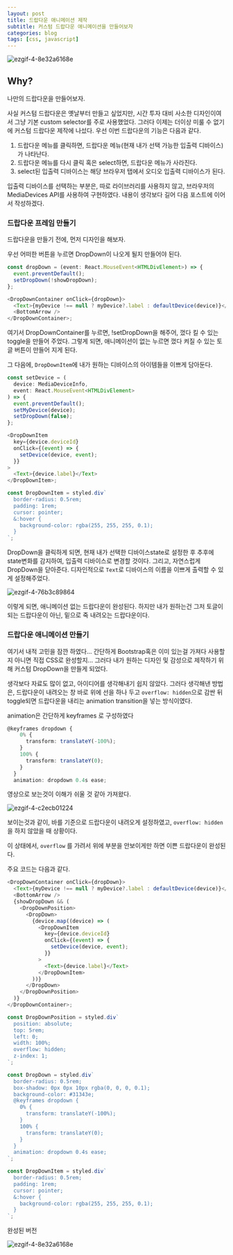 ```yaml
---
layout: post
title: 드랍다운 애니메이션 제작
subtitle: 커스텀 드랍다운 애니메이션을 만들어보자
categories: blog
tags: [css, javascript]
---
```


![ezgif-4-8e32a6168e](https://user-images.githubusercontent.com/66371206/188813661-d31a95d8-8a3d-4916-a82e-8a924d5010f2.gif)

## Why?

나만의 드랍다운을 만들어보자.

사실 커스텀 드랍다운은 옛날부터 만들고 싶었지만, 시간 투자 대비 사소한 디자인이여서 그냥 기본 custom selector를 주로 사용했었다.
그러다 이제는 더이상 미룰 수 없기에 커스텀 드랍다운 제작에 나섰다.
우선 이번 드랍다운의 기능은 다음과 같다.

1. 드랍다운 메뉴를 클릭하면, 드랍다운 메뉴(현재 내가 선택 가능한 입출력 디바이스)가 나타난다.
2. 드랍다운 메뉴를 다시 클릭 혹은 select하면, 드랍다운 메뉴가 사라진다.
3. select된 입출력 디바이스는 해당 브라우저 탭에서 오디오 입출력 디바이스가 된다.

입출력 디바이스를 선택하는 부분은, 따로 라이브러리를 사용하지 않고, 브라우저의 MediaDevices API를 사용하여 구현하였다.
내용이 생각보다 길어 다음 포스트에 이어서 작성하겠다.

### 드랍다운 프레임 만들기

드랍다운을 만들기 전에, 먼저 디자인을 해보자.

우선 어떠한 버튼을 누르면 DropDown이 나오게 될지 만들어야 된다.

```typescript
const dropDown = (event: React.MouseEvent<HTMLDivElement>) => {
  event.preventDefault();
  setDropDown(!showDropDown);
};

<DropDownContainer onClick={dropDown}>
  <Text>{myDevice !== null ? myDevice?.label : defaultDevice(device)}</Text>
  <BottomArrow />
</DropDownContainer>;
```

여기서 DropDownContainer를 누르면, !setDropDown을 해주어, 껐다 킬 수 있는 toggle을 만들어 주었다. 그렇게 되면, 애니메이션이 없는 누르면 껐다 켜질 수 있는 토글 버튼이 만들어 지게 된다.

그 다음에, `DropDownItem`에 내가 원하는 디바이스의 아이템들을 이쁘게 담아둔다.

```typescript
const setDevice = (
  device: MediaDeviceInfo,
  event: React.MouseEvent<HTMLDivElement>
) => {
  event.preventDefault();
  setMyDevice(device);
  setDropDown(false);
};

<DropDownItem
  key={device.deviceId}
  onClick={(event) => {
    setDevice(device, event);
  }}
>
  <Text>{device.label}</Text>
</DropDownItem>;

const DropDownItem = styled.div`
  border-radius: 0.5rem;
  padding: 1rem;
  cursor: pointer;
  &:hover {
    background-color: rgba(255, 255, 255, 0.1);
  }
`;
```

DropDown을 클릭하게 되면, 현재 내가 선택한 디바이스state로 설정한 후 추후에 state변화를 감지하여, 입출력 디바이스로 변경할 것이다. 그리고, 자연스럽게 DropDown을 닫아준다.
디자인적으로 `Text`로 디바이스의 이름을 이쁘게 출력할 수 있게 설정해주었다.

![ezgif-4-76b3c89864](https://user-images.githubusercontent.com/66371206/188814527-971f756d-5b06-4b7f-b2ed-0004c1465103.gif)

이렇게 되면, 애니메이션 없는 드랍다운이 완성된다. 하지만 내가 원하는건 그저 토글이 되는 드랍다운이 아닌, 밑으로 죽 내려오는 드랍다운이다.

### 드랍다운 애니메이션 만들기

여기서 내적 고민을 잠깐 하였다... 간단하게 Bootstrap혹은 이미 있는걸 가져다 사용할 지 아니면 직접 CSS로 완성할지... 그러다 내가 원하는 디자인 및 감성으로 제작하기 위해 커스텀 DropDown을 만들게 되었다.

생각보다 자료도 많이 없고, 아이디어를 생각해내기 쉽지 않았다. 그러다 생각해낸 방법은, 드랍다운이 내려오는 창 바로 위에 선을 하나 두고 `overflow: hidden`으로 감싼 뒤 toggle되면 드랍다운을 내리는 animation transition을 넣는 방식이였다.

animation은 간단하게 keyframes 로 구성하였다

```typescript
@keyframes dropdown {
    0% {
      transform: translateY(-100%);
    }
    100% {
      transform: translateY(0);
    }
  }
  animation: dropdown 0.4s ease;
```

영상으로 보는것이 이해가 쉬울 것 같아 가져왔다.

![ezgif-4-c2ecb01224](https://user-images.githubusercontent.com/66371206/188813331-8fd6e3ca-6739-429b-84d0-cb6250365424.gif)

보이는것과 같이, 바를 기준으로 드랍다운이 내려오게 설정하였고, `overflow: hidden` 을 하지 않았을 때 상황이다.

이 상태에서, `overflow` 를 가려서 위에 부분을 안보이게만 하면 이쁜 드랍다운이 완성된다.

주요 코드는 다음과 같다.

```typescript
<DropDownContainer onClick={dropDown}>
  <Text>{myDevice !== null ? myDevice?.label : defaultDevice(device)}</Text>
  <BottomArrow />
  {showDropDown && (
    <DropDownPosition>
      <DropDown>
        {device.map((device) => (
          <DropDownItem
            key={device.deviceId}
            onClick={(event) => {
              setDevice(device, event);
            }}
          >
            <Text>{device.label}</Text>
          </DropDownItem>
        ))}
      </DropDown>
    </DropDownPosition>
  )}
</DropDownContainer>;

const DropDownPosition = styled.div`
  position: absolute;
  top: 5rem;
  left: 0;
  width: 100%;
  overflow: hidden;
  z-index: 1;
`;

const DropDown = styled.div`
  border-radius: 0.5rem;
  box-shadow: 0px 0px 10px rgba(0, 0, 0, 0.1);
  background-color: #31343e;
  @keyframes dropdown {
    0% {
      transform: translateY(-100%);
    }
    100% {
      transform: translateY(0);
    }
  }
  animation: dropdown 0.4s ease;
`;

const DropDownItem = styled.div`
  border-radius: 0.5rem;
  padding: 1rem;
  cursor: pointer;
  &:hover {
    background-color: rgba(255, 255, 255, 0.1);
  }
`;
```

완성된 버전

![ezgif-4-8e32a6168e](https://user-images.githubusercontent.com/66371206/188813661-d31a95d8-8a3d-4916-a82e-8a924d5010f2.gif)
